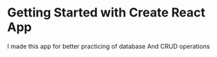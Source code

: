 # Getting Started with Create React App


I made this app for better practicing of database And CRUD operations 



